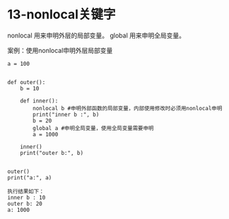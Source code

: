 # 13-nonlocal关键字

nonlocal 用来申明外层的局部变量。
global 用来申明全局变量。


案例：使用nonlocal申明外层局部变量

```
a = 100


def outer():
    b = 10

    def inner():
        nonlocal b #申明外部函数的局部变量，内部使用修改时必须用nonlocal申明
        print("inner b :", b)
        b = 20
        global a #申明全局变量，使用全局变量需要申明
        a = 1000

    inner()
    print("outer b:", b)


outer()
print("a:", a)

执行结果如下：
inner b : 10
outer b: 20
a: 1000
```